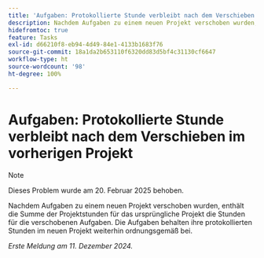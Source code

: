 ```yaml
---
title: 'Aufgaben: Protokollierte Stunde verbleibt nach dem Verschieben im vorherigen Projekt'
description: Nachdem Aufgaben zu einem neuen Projekt verschoben wurden, enthält die Summe der Projektstunden für das ursprüngliche Projekt die Stunden für die verschobenen Aufgaben. Die Aufgaben behalten ihre protokollierten Stunden im neuen Projekt weiterhin ordnungsgemäß bei.
hidefromtoc: true
feature: Tasks
exl-id: d66210f8-eb94-4d49-84e1-4133b1683f76
source-git-commit: 18a1da2b653110f6320dd83d5bf4c31130cf6647
workflow-type: ht
source-wordcount: '98'
ht-degree: 100%

---
```


# Aufgaben: Protokollierte Stunde verbleibt nach dem Verschieben im vorherigen Projekt

>[!NOTE]
>
>Dieses Problem wurde am 20. Februar 2025 behoben.

Nachdem Aufgaben zu einem neuen Projekt verschoben wurden, enthält die Summe der Projektstunden für das ursprüngliche Projekt die Stunden für die verschobenen Aufgaben. Die Aufgaben behalten ihre protokollierten Stunden im neuen Projekt weiterhin ordnungsgemäß bei.

_Erste Meldung am 11. Dezember 2024._
